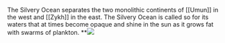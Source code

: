 The Silvery Ocean separates the two monolithic continents of [[Umun]] in the west and [[Zykh]] in the east. The Silvery Ocean is called so for its waters that at times become opaque and shine in the sun as it grows fat with swarms of plankton.
****![](https://lh5.googleusercontent.com/EgjEiduB__2SOmiI2t8Rp_jp-nZa-1tvkGiNNNQIYGwrs-Guewzw_vP6YjZk53OnlTd3qOJ93VfGyRg5RcfytWzNhaVjEGm6nMrxxale4JNA3EoRrZ_SygkrlOoa58bZOzDcH1V1lHoLX-o_q-DnkmA)**